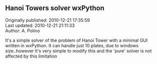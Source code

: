 ## Hanoi Towers solver wxPython  
Originally published: 2010-12-21 17:35:59  
Last updated: 2010-12-21 21:11:33  
Author: A. Polino  
  
It's a simple solver of the problem of Hanoi Tower with a minimal GUI written in wxPython. It can handle just 10 plates, due to windows size..however it's very simple to modify this and the 'pure' solver is not affected by this limitation